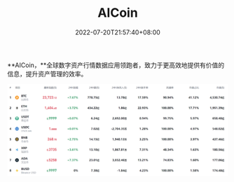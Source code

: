 ﻿---
weight: 
title: "AICoin"
description: "AICoin，全球数字资产行情数据应用领跑者，致力于更高效地提供有价值的信息，提升资产管理的效率"
date: 2022-07-20T21:57:40+08:00
lastmod: 2022-07-20T16:45:40+08:00
draft: false
authors: ["xixi1127"]
featuredImage: "aicoin.png"
link: "https://www.aicoin.com/"
tags: ["数据收集","AICoin"]
categories: ["navigation"]
navigation: ["数据收集"]
lightgallery: true
toc: true
pinned: false
recommend: false
recommend1: false
---
**AICoin，**全球数字资产行情数据应用领跑者，致力于更高效地提供有价值的信息，提升资产管理的效率。





![image-20220720200658596](image-20220720200658596.png)